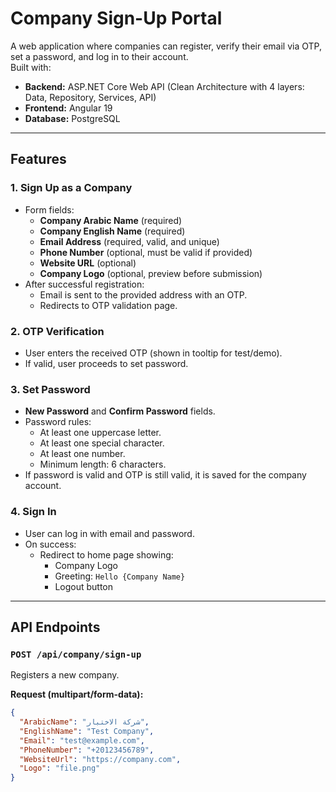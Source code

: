 # Company Sign-Up Portal

A web application where companies can register, verify their email via OTP, set a password, and log in to their account.  
Built with:
- **Backend:** ASP.NET Core Web API (Clean Architecture with 4 layers: Data, Repository, Services, API)
- **Frontend:** Angular 19
- **Database:** PostgreSQL

---

## Features

### 1. Sign Up as a Company
- Form fields:
  - **Company Arabic Name** (required)
  - **Company English Name** (required)
  - **Email Address** (required, valid, and unique)
  - **Phone Number** (optional, must be valid if provided)
  - **Website URL** (optional)
  - **Company Logo** (optional, preview before submission)
- After successful registration:
  - Email is sent to the provided address with an OTP.
  - Redirects to OTP validation page.

### 2. OTP Verification
- User enters the received OTP (shown in tooltip for test/demo).
- If valid, user proceeds to set password.

### 3. Set Password
- **New Password** and **Confirm Password** fields.
- Password rules:
  - At least one uppercase letter.
  - At least one special character.
  - At least one number.
  - Minimum length: 6 characters.
- If password is valid and OTP is still valid, it is saved for the company account.

### 4. Sign In
- User can log in with email and password.
- On success:
  - Redirect to home page showing:
    - Company Logo
    - Greeting: `Hello {Company Name}`
    - Logout button

---

## API Endpoints

### `POST /api/company/sign-up`
Registers a new company.

**Request (multipart/form-data):**
```json
{
  "ArabicName": "شركة الاختبار",
  "EnglishName": "Test Company",
  "Email": "test@example.com",
  "PhoneNumber": "+20123456789",
  "WebsiteUrl": "https://company.com",
  "Logo": "file.png"
}
